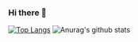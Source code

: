 ### Hi there 👋

<!--
**Shah-Rana/Shah-Rana** is a ✨ _special_ ✨ repository because its `README.md` (this file) appears on your GitHub profile.

Here are some ideas to get you started:

- 🔭 I’m currently working on ...
- 🌱 I’m currently learning ...
- 👯 I’m looking to collaborate on ...
- 🤔 I’m looking for help with ...
- 💬 Ask me about ...
- 📫 How to reach me: ...
- 😄 Pronouns: ...
- ⚡ Fun fact: ...
-->
[![Top Langs](https://github-readme-stats.vercel.app/api/top-langs/?username=Shah-Rana)](https://github.com/Shah-Rana/github-readme-stats)
![Anurag's github stats](https://github-readme-stats.vercel.app/api?username=Shah-Rana)
